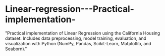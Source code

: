 # Linear-regression---Practical-implementation-
"Practical implementation of Linear Regression using the California Housing dataset. Includes data preprocessing, model training, evaluation, and visualization with Python (NumPy, Pandas, Scikit-Learn, Matplotlib, and Seaborn)."
